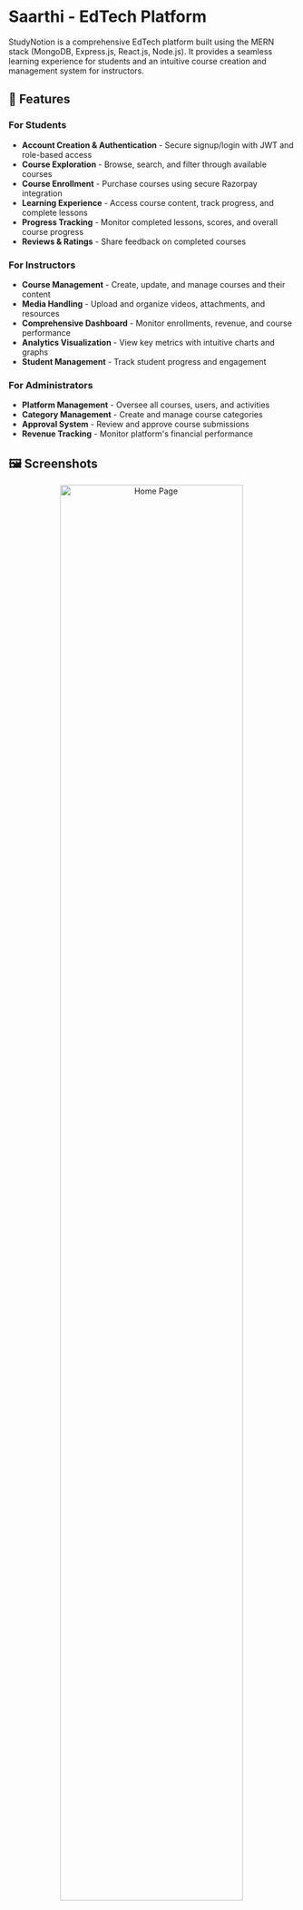 # Saarthi - EdTech Platform


StudyNotion is a comprehensive EdTech platform built using the MERN stack (MongoDB, Express.js, React.js, Node.js). It provides a seamless learning experience for students and an intuitive course creation and management system for instructors.

## 🚀 Features

### For Students
- **Account Creation & Authentication** - Secure signup/login with JWT and role-based access
- **Course Exploration** - Browse, search, and filter through available courses
- **Course Enrollment** - Purchase courses using secure Razorpay integration
- **Learning Experience** - Access course content, track progress, and complete lessons
- **Progress Tracking** - Monitor completed lessons, scores, and overall course progress
- **Reviews & Ratings** - Share feedback on completed courses

### For Instructors
- **Course Management** - Create, update, and manage courses and their content
- **Media Handling** - Upload and organize videos, attachments, and resources
- **Comprehensive Dashboard** - Monitor enrollments, revenue, and course performance
- **Analytics Visualization** - View key metrics with intuitive charts and graphs
- **Student Management** - Track student progress and engagement

### For Administrators
- **Platform Management** - Oversee all courses, users, and activities
- **Category Management** - Create and manage course categories
- **Approval System** - Review and approve course submissions
- **Revenue Tracking** - Monitor platform's financial performance

## 🖼️ Screenshots

<div align="center">
  <img src="https://github.com/himanshu8443/Study-Notion-master/assets/99420590/0cba8d5b-6a47-4721-ac9f-4279107c257e" alt="Home Page" width="80%"/>
  <p><em>Home Page</em></p>
  
  <img src="https://github.com/himanshu8443/Study-Notion-master/assets/99420590/62c33b56-0bd5-4330-b1db-d41b80d9f69f" alt="Course Page" width="80%"/>
  <p><em>Course Page</em></p>
  
  <img src="https://github.com/himanshu8443/Study-Notion-master/assets/99420590/63f7163d-a74a-4e78-bc78-6b96b06073f9" alt="Instructor Dashboard" width="80%"/>
  <p><em>Instructor Dashboard</em></p>
  
  <img src="https://github.com/himanshu8443/Study-Notion-master/assets/99420590/59d1d8c2-2824-45bb-a2f7-6f5dc234895c" alt="Learning Interface" width="80%"/>
  <p><em>Learning Interface</em></p>
</div>

## 🛠️ Technologies Used

### Frontend
- React.js
- Redux for state management
- Tailwind CSS for styling
- Chart.js for data visualization
- Axios for API requests

### Backend
- Node.js
- Express.js
- MongoDB
- JWT for authentication
- Bcrypt for password hashing

### Payment Integration
- Razorpay

### Deployment
- Render/Vercel/AWS (specify which one you're using)

## 📋 Prerequisites

Before you begin, ensure you have the following installed:
- Node.js (v14 or later)
- MongoDB (local or Atlas URI)
- npm or yarn

## ⚙️ Installation & Setup

1. **Clone the repository**
   ```bash
   git clone https://github.com/yourusername/studynotion.git
   cd studynotion
   ```

2. **Install dependencies for frontend**
   ```bash
   npm install
   ```

3. **Install dependencies for backend**
   ```bash
   cd server
   npm install
   ```

4. **Set up environment variables**
   - Create a `.env` file in the root directory
   - Create another `.env` file in the `server` directory
   - Add the required variables as specified in the `.env.example` files

5. **Set up the database**
   - Make sure MongoDB is running
   - The application will create required collections automatically

6. **Run the application**
   ```bash
   # From the root directory
   npm run dev
   ```

7. **Access the application**
   - Frontend: [http://localhost:3000](http://localhost:3000)
   - Backend API: [http://localhost:4000](http://localhost:4000)

## ⚠️ Important Notes

- **Category Creation**: Before adding courses, you must create categories first. This requires an Admin account.
- **Admin Account Setup**: 
  1. Sign up with a regular student/instructor account
  2. Access your MongoDB database
  3. Locate your user document in the `users` collection
  4. Change the `accountType` field to `"Admin"`
  5. Log back in and access the admin panel from the dashboard

## 🗂️ Project Structure

```
studynotion/
├── public/
├── src/
│   ├── assets/
│   ├── components/
│   ├── contexts/
│   ├── hooks/
│   ├── pages/
│   ├── services/
│   ├── utils/
│   ├── App.js
│   └── index.js
├── server/
│   ├── controllers/
│   ├── middlewares/
│   ├── models/
│   ├── routes/
│   ├── utils/
│   └── index.js
├── .env.example
├── .gitignore
├── package.json
└── README.md
```

## 🔒 Environment Variables

### Frontend (.env)
```
REACT_APP_BASE_URL=http://localhost:4000/api
REACT_APP_RAZORPAY_KEY=your_razorpay_key_id
```

### Backend (server/.env)
```
PORT=4000
MONGODB_URL=your_mongodb_connection_string
JWT_SECRET=your_jwt_secret
RAZORPAY_KEY_ID=your_razorpay_key_id
RAZORPAY_SECRET=your_razorpay_secret
CLOUD_NAME=your_cloudinary_name
API_KEY=your_cloudinary_api_key
API_SECRET=your_cloudinary_api_secret
MAIL_HOST=your_mail_host
MAIL_USER=your_mail_username
MAIL_PASS=your_mail_password
```

## 📝 API Documentation

For detailed API documentation, visit [http://localhost:4000/api-docs](http://localhost:4000/api-docs) after starting the server.

## 🔄 Workflow

1. **User Registration/Login**: Users can register as students or instructors
2. **For Students**:
   - Browse available courses
   - Purchase and enroll in courses
   - Access course content and track progress
3. **For Instructors**:
   - Create and publish courses
   - Add course content and resources
   - Track student enrollments and revenue
4. **For Admins**:
   - Manage categories
   - Review and approve courses
   - Monitor platform activities

## 👥 Contributing

Contributions are welcome! Please feel free to submit a Pull Request.

1. Fork the repository
2. Create your feature branch (`git checkout -b feature/amazing-feature`)
3. Commit your changes (`git commit -m 'Add some amazing feature'`)
4. Push to the branch (`git push origin feature/amazing-feature`)
5. Open a Pull Request

## 📄 License

This project is licensed under the MIT License - see the LICENSE file for details.

## 🙏 Acknowledgements

- [React.js](https://reactjs.org/)
- [Node.js](https://nodejs.org/)
- [Express.js](https://expressjs.com/)
- [MongoDB](https://www.mongodb.com/)
- [Tailwind CSS](https://tailwindcss.com/)
- [Razorpay](https://razorpay.com/)

## 📧 Contact

For questions or support, please email: itsharshjha18@gmail.com

---

Developed with ❤️ by [Harsh Jha]
